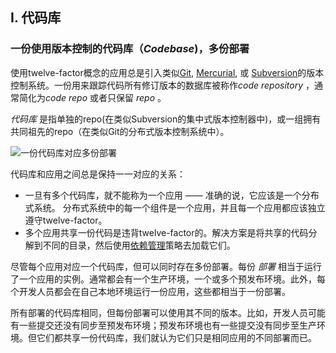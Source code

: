 ## I. 代码库
### 一份使用版本控制的代码库（*Codebase*)，多份部署

使用twelve-factor概念的应用总是引入类似[Git](http://git-scm.com/), [Mercurial](http://mercurial.selenic.com/), 或 [Subversion](http://subversion.apache.org/)的版本控制系统。一份用来跟踪代码所有修订版本的数据库被称作*code repository* ，通常简化为*code repo* 或者只保留 *repo* 。

*代码库* 是指单独的repo(在类似Subversion的集中式版本控制器中)，或一组拥有共同祖先的repo（在类似Git的分布式版本控制系统中）。

![一份代码库对应多份部署](/images/代码库-deploys.png)

代码库和应用之间总是保持一一对应的关系：

* 一旦有多个代码库，就不能称为一个应用 —— 准确的说，它应该是一个分布式系统。 分布式系统中的每一个组件是一个应用，并且每一个应用都应该独立遵守twelve-factor。
* 多个应用共享一份代码是违背twelve-factor的。解决方案是将共享的代码分解到不同的目录，然后使用[依赖管理](/dependencies)策略去加载它们。

尽管每个应用对应一个代码库，但可以同时存在多份部署。每份 *部署* 相当于运行了一个应用的实例。通常都会有一个生产环境，一个或多个预发布环境。此外，每个开发人员都会在自己本地环境运行一份应用，这些都相当于一份部署。

所有部署的代码库相同，但每份部署可以使用其不同的版本。比如，开发人员可能有一些提交还没有同步至预发布环境；预发布环境也有一些提交没有同步至生产环境。但它们都共享一份代码库，我们就认为它们只是相同应用的不同部署而已。

